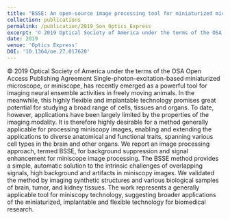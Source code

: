 ```yaml
---
title: "BSSE: An open-source image processing tool for miniaturized microscopy"
collection: publications
permalink: /publication/2019_Son_Optics_Express
excerpt: '© 2019 Optical Society of America under the terms of the OSA Open Access Publishing Agreement Single-photon-excitation-based miniaturized microscope, or miniscope, has recently emerged as a powerful tool for imaging neural ensemble activities in freely moving animals. In the meanwhile, this highly flexible and implantable technology promises great potential for studying a broad range of cells, tissues and organs. To date, however, applications have been largely limited by the properties of the imaging modality. It is therefore highly desirable for a method generally applicable for processing miniscopy images, enabling and extending the applications to diverse anatomical and functional traits, spanning various cell types in the brain and other organs. We report an image processing approach, termed BSSE, for background suppression and signal enhancement for miniscope image processing. The BSSE method provides a simple, automatic solution to the intrinsic challenges of overlapping signals, high background and artifacts in miniscopy images. We validated the method by imaging synthetic structures and various biological samples of brain, tumor, and kidney tissues. The work represents a generally applicable tool for miniscopy technology, suggesting broader applications of the miniaturized, implantable and flexible technology for biomedical research.'
date: 2019
venue: 'Optics Express'
DOI: '10.1364/oe.27.017620'
---
```

© 2019 Optical Society of America under the terms of the OSA Open Access Publishing Agreement Single-photon-excitation-based miniaturized microscope, or miniscope, has recently emerged as a powerful tool for imaging neural ensemble activities in freely moving animals. In the meanwhile, this highly flexible and implantable technology promises great potential for studying a broad range of cells, tissues and organs. To date, however, applications have been largely limited by the properties of the imaging modality. It is therefore highly desirable for a method generally applicable for processing miniscopy images, enabling and extending the applications to diverse anatomical and functional traits, spanning various cell types in the brain and other organs. We report an image processing approach, termed BSSE, for background suppression and signal enhancement for miniscope image processing. The BSSE method provides a simple, automatic solution to the intrinsic challenges of overlapping signals, high background and artifacts in miniscopy images. We validated the method by imaging synthetic structures and various biological samples of brain, tumor, and kidney tissues. The work represents a generally applicable tool for miniscopy technology, suggesting broader applications of the miniaturized, implantable and flexible technology for biomedical research.
